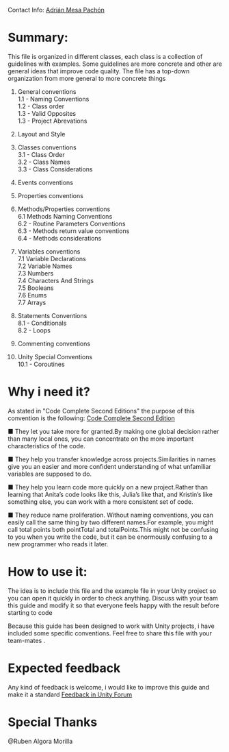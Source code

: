 Contact Info: [Adrián Mesa Pachón](https://www.linkedin.com/in/adrianmesa/)

# Summary:
 This file is organized in different classes, each class is a collection of guidelines with examples.
 Some guidelines are more concrete and other are general ideas that improve code quality.
The file has a top-down organization from more general to more concrete things

1. General conventions  
1.1 - Naming Conventions  
1.2 - Class order  
1.3 - Valid Opposites  
1.3 - Project Abrevations

2. Layout and Style

3. Classes conventions  
3.1 - Class Order  
3.2 - Class Names  
3.3 - Class Considerations  

4. Events conventions

5. Properties conventions

6. Methods/Properties conventions  
6.1 Methods Naming Conventions  
6.2 - Routine Parameters Conventions  
6.3 - Methods return value conventions  
6.4 - Methods considerations


7. Variables conventions  
7.1 Variable Declarations  
7.2 Variable Names  
7.3 Numbers  
7.4 Characters And Strings  
7.5 Booleans  
7.6 Enums  
7.7 Arrays  

8. Statements Conventions  
8.1 - Conditionals  
8.2 - Loops

9. Commenting conventions

10. Unity Special Conventions  
10.1 - Coroutines

# Why i need it?
As stated in "Code Complete Second Editions" the purpose of this convention is the following:
[Code Complete Second Edition](https://www.amazon.com/Code-Complete-Practical-Handbook-Construction/dp/0735619670)

 ■ They let you take more for granted.By making one global decision rather than
 many local ones, you can concentrate on the more important characteristics of
 the code.

 ■ They help you transfer knowledge across projects.Similarities in names give you
 an easier and more confident understanding of what unfamiliar variables are
 supposed to do.

 ■ They help you learn code more quickly on a new project.Rather than learning
 that Anita’s code looks like this, Julia’s like that, and Kristin’s like something
 else, you can work with a more consistent set of code.

 ■ They reduce name proliferation. Without naming conventions, you can easily
 call the same thing by two different names.For example, you might call total
 points both pointTotal and totalPoints.This might not be confusing to you when
 you write the code, but it can be enormously confusing to a new programmer
 who reads it later.

# How to use it:
The idea is to include this file and the example file in your Unity project so you can open it quickly in order to check anything.
Discuss with your team this guide and modify it so that everyone feels happy with the result before starting to code

Because this guide has been designed to work with Unity projects, i have included some specific conventions.
Feel free to share this file with your team-mates .

# Expected feedback
Any kind of feedback is welcome, i would like to improve this guide and make it a standard
[Feedback in Unity Forum](https://forum.unity.com/threads/unity-code-convention-proposal.516649/#post-3385545)

# Special Thanks
@Ruben Algora Morilla